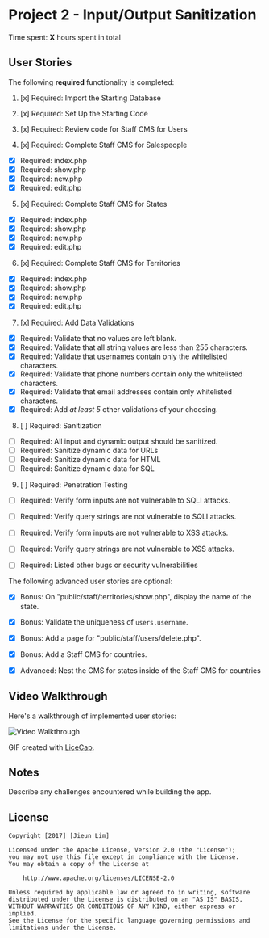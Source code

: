 # Project 2 - Input/Output Sanitization

Time spent: **X** hours spent in total

## User Stories

The following **required** functionality is completed:

1. [x]  Required: Import the Starting Database

2. [x]  Required: Set Up the Starting Code

3. [x]  Required: Review code for Staff CMS for Users

4. [x]  Required: Complete Staff CMS for Salespeople
  * [x]  Required: index.php
  * [x]  Required: show.php
  * [x]  Required: new.php
  * [x]  Required: edit.php

5. [x]  Required: Complete Staff CMS for States
  * [x]  Required: index.php
  * [x]  Required: show.php
  * [x]  Required: new.php
  * [x]  Required: edit.php

6. [x]  Required: Complete Staff CMS for Territories
  * [x]  Required: index.php
  * [x]  Required: show.php
  * [x]  Required: new.php
  * [x]  Required: edit.php

7. [x]  Required: Add Data Validations
  * [x]  Required: Validate that no values are left blank.
  * [x]  Required: Validate that all string values are less than 255 characters.
  * [x]  Required: Validate that usernames contain only the whitelisted characters.
  * [x]  Required: Validate that phone numbers contain only the whitelisted characters.
  * [x]  Required: Validate that email addresses contain only whitelisted characters.
  * [x]  Required: Add *at least 5* other validations of your choosing.

8. [ ]  Required: Sanitization
  * [ ]  Required: All input and dynamic output should be sanitized.
  * [ ]  Required: Sanitize dynamic data for URLs
  * [ ]  Required: Sanitize dynamic data for HTML
  * [ ]  Required: Sanitize dynamic data for SQL

9. [ ]  Required: Penetration Testing
  * [ ]  Required: Verify form inputs are not vulnerable to SQLI attacks.
  * [ ]  Required: Verify query strings are not vulnerable to SQLI attacks.
  * [ ]  Required: Verify form inputs are not vulnerable to XSS attacks.
  * [ ]  Required: Verify query strings are not vulnerable to XSS attacks.
  * [ ]  Required: Listed other bugs or security vulnerabilities


The following advanced user stories are optional:

- [x]  Bonus: On "public/staff/territories/show.php", display the name of the state.

- [x]  Bonus: Validate the uniqueness of `users.username`.

- [x]  Bonus: Add a page for "public/staff/users/delete.php".

- [x]  Bonus: Add a Staff CMS for countries.

- [x]  Advanced: Nest the CMS for states inside of the Staff CMS for countries


## Video Walkthrough

Here's a walkthrough of implemented user stories:

<img src='http://i.imgur.com/link/to/your/gif/file.gif' title='Video Walkthrough' width='' alt='Video Walkthrough' />

GIF created with [LiceCap](http://www.cockos.com/licecap/).

## Notes

Describe any challenges encountered while building the app.

## License

    Copyright [2017] [Jieun Lim]

    Licensed under the Apache License, Version 2.0 (the "License");
    you may not use this file except in compliance with the License.
    You may obtain a copy of the License at

        http://www.apache.org/licenses/LICENSE-2.0

    Unless required by applicable law or agreed to in writing, software
    distributed under the License is distributed on an "AS IS" BASIS,
    WITHOUT WARRANTIES OR CONDITIONS OF ANY KIND, either express or implied.
    See the License for the specific language governing permissions and
    limitations under the License.
